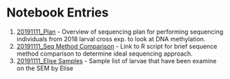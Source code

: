# Notebook Entries 

1) [20191111_Plan](https://github.com/epigeneticstoocean/2018OAExp_larvae/blob/master/notebook/20191111_plan.md) - Overview of sequencing plan for performing sequencing individuals from 2018 larval cross exp. to look at DNA methylation.
2) [20191111_Seq Method Comparison](https://github.com/epigeneticstoocean/2018OAExp_larvae/blob/master/notebook/20191111_seqChoices.md) - Link to R script for brief sequence method comparison to determine ideal sequencing approach.
3) [20191111_Elise Samples](https://github.com/epigeneticstoocean/2018OAExp_larvae/blob/master/notebook/20191111_EliseSampleList.md) - Sample list of larvae that have been examine on the SEM by Elise 
